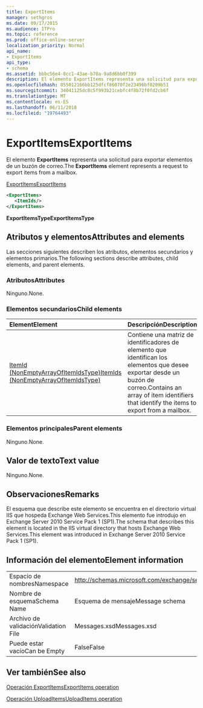 ```yaml
---
title: ExportItems
manager: sethgros
ms.date: 09/17/2015
ms.audience: ITPro
ms.topic: reference
ms.prod: office-online-server
localization_priority: Normal
api_name:
- ExportItems
api_type:
- schema
ms.assetid: bbbc56e4-8cc1-43ae-b70a-9a8d6bb0f399
description: El elemento ExportItems representa una solicitud para exportar elementos de un buzón de correo.
ms.openlocfilehash: 055012166bb125dfcf86070f2e23496bf0209b51
ms.sourcegitcommit: 34041125dc8c5f993b21cebfc4f8b72f0fd2cb6f
ms.translationtype: MT
ms.contentlocale: es-ES
ms.lasthandoff: 06/11/2018
ms.locfileid: "19764493"
---
```

# <a name="exportitems"></a><span data-ttu-id="0df17-103">ExportItems</span><span class="sxs-lookup"><span data-stu-id="0df17-103">ExportItems</span></span>

<span data-ttu-id="0df17-104">El elemento **ExportItems** representa una solicitud para exportar elementos de un buzón de correo.</span><span class="sxs-lookup"><span data-stu-id="0df17-104">The **ExportItems** element represents a request to export items from a mailbox.</span></span> 
  
[<span data-ttu-id="0df17-105">ExportItems</span><span class="sxs-lookup"><span data-stu-id="0df17-105">ExportItems</span></span>](exportitems.md)
  
```XML
<ExportItems>
   <ItemIds/>
</ExportItems>
```

 <span data-ttu-id="0df17-106">**ExportItemsType**</span><span class="sxs-lookup"><span data-stu-id="0df17-106">**ExportItemsType**</span></span>
## <a name="attributes-and-elements"></a><span data-ttu-id="0df17-107">Atributos y elementos</span><span class="sxs-lookup"><span data-stu-id="0df17-107">Attributes and elements</span></span>

<span data-ttu-id="0df17-108">Las secciones siguientes describen los atributos, elementos secundarios y elementos primarios.</span><span class="sxs-lookup"><span data-stu-id="0df17-108">The following sections describe attributes, child elements, and parent elements.</span></span>
  
### <a name="attributes"></a><span data-ttu-id="0df17-109">Atributos</span><span class="sxs-lookup"><span data-stu-id="0df17-109">Attributes</span></span>

<span data-ttu-id="0df17-110">Ninguno.</span><span class="sxs-lookup"><span data-stu-id="0df17-110">None.</span></span>
  
### <a name="child-elements"></a><span data-ttu-id="0df17-111">Elementos secundarios</span><span class="sxs-lookup"><span data-stu-id="0df17-111">Child elements</span></span>

|<span data-ttu-id="0df17-112">**Element**</span><span class="sxs-lookup"><span data-stu-id="0df17-112">**Element**</span></span>|<span data-ttu-id="0df17-113">**Descripción**</span><span class="sxs-lookup"><span data-stu-id="0df17-113">**Description**</span></span>|
|:-----|:-----|
|[<span data-ttu-id="0df17-114">ItemId (NonEmptyArrayOfItemIdsType)</span><span class="sxs-lookup"><span data-stu-id="0df17-114">ItemIds (NonEmptyArrayOfItemIdsType)</span></span>](itemids-nonemptyarrayofitemidstype.md) <br/> |<span data-ttu-id="0df17-115">Contiene una matriz de identificadores de elemento que identifican los elementos que desee exportar desde un buzón de correo.</span><span class="sxs-lookup"><span data-stu-id="0df17-115">Contains an array of item identifiers that identify the items to export from a mailbox.</span></span>  <br/> |
   
### <a name="parent-elements"></a><span data-ttu-id="0df17-116">Elementos principales</span><span class="sxs-lookup"><span data-stu-id="0df17-116">Parent elements</span></span>

<span data-ttu-id="0df17-117">Ninguno.</span><span class="sxs-lookup"><span data-stu-id="0df17-117">None.</span></span>
  
## <a name="text-value"></a><span data-ttu-id="0df17-118">Valor de texto</span><span class="sxs-lookup"><span data-stu-id="0df17-118">Text value</span></span>

<span data-ttu-id="0df17-119">Ninguno.</span><span class="sxs-lookup"><span data-stu-id="0df17-119">None.</span></span>
  
## <a name="remarks"></a><span data-ttu-id="0df17-120">Observaciones</span><span class="sxs-lookup"><span data-stu-id="0df17-120">Remarks</span></span>

<span data-ttu-id="0df17-121">El esquema que describe este elemento se encuentra en el directorio virtual IIS que hospeda Exchange Web Services.This elemento fue introdujo en Exchange Server 2010 Service Pack 1 (SP1).</span><span class="sxs-lookup"><span data-stu-id="0df17-121">The schema that describes this element is located in the IIS virtual directory that hosts Exchange Web Services.This element was introduced in Exchange Server 2010 Service Pack 1 (SP1).</span></span>
  
## <a name="element-information"></a><span data-ttu-id="0df17-122">Información del elemento</span><span class="sxs-lookup"><span data-stu-id="0df17-122">Element information</span></span>

|||
|:-----|:-----|
|<span data-ttu-id="0df17-123">Espacio de nombres</span><span class="sxs-lookup"><span data-stu-id="0df17-123">Namespace</span></span>  <br/> |http://schemas.microsoft.com/exchange/services/2006/messages  <br/> |
|<span data-ttu-id="0df17-124">Nombre de esquema</span><span class="sxs-lookup"><span data-stu-id="0df17-124">Schema Name</span></span>  <br/> |<span data-ttu-id="0df17-125">Esquema de mensaje</span><span class="sxs-lookup"><span data-stu-id="0df17-125">Message schema</span></span>  <br/> |
|<span data-ttu-id="0df17-126">Archivo de validación</span><span class="sxs-lookup"><span data-stu-id="0df17-126">Validation File</span></span>  <br/> |<span data-ttu-id="0df17-127">Messages.xsd</span><span class="sxs-lookup"><span data-stu-id="0df17-127">Messages.xsd</span></span>  <br/> |
|<span data-ttu-id="0df17-128">Puede estar vacío</span><span class="sxs-lookup"><span data-stu-id="0df17-128">Can be Empty</span></span>  <br/> |<span data-ttu-id="0df17-129">False</span><span class="sxs-lookup"><span data-stu-id="0df17-129">False</span></span>  <br/> |
   
## <a name="see-also"></a><span data-ttu-id="0df17-130">Ver también</span><span class="sxs-lookup"><span data-stu-id="0df17-130">See also</span></span>



[<span data-ttu-id="0df17-131">Operación ExportItems</span><span class="sxs-lookup"><span data-stu-id="0df17-131">ExportItems operation</span></span>](exportitems-operation.md)
  
[<span data-ttu-id="0df17-132">Operación UploadItems</span><span class="sxs-lookup"><span data-stu-id="0df17-132">UploadItems operation</span></span>](uploaditems-operation.md)

